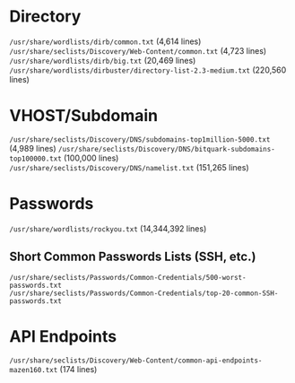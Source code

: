 # Directory

`/usr/share/wordlists/dirb/common.txt` (4,614 lines)
`/usr/share/seclists/Discovery/Web-Content/common.txt` (4,723 lines)
`/usr/share/wordlists/dirb/big.txt` (20,469 lines)
`/usr/share/wordlists/dirbuster/directory-list-2.3-medium.txt` (220,560 lines)

# VHOST/Subdomain

`/usr/share/seclists/Discovery/DNS/subdomains-top1million-5000.txt` (4,989 lines)
`/usr/share/seclists/Discovery/DNS/bitquark-subdomains-top100000.txt` (100,000 lines)
`/usr/share/seclists/Discovery/DNS/namelist.txt` (151,265 lines)

# Passwords

`/usr/share/wordlists/rockyou.txt` (14,344,392 lines)

## Short Common Passwords Lists (SSH, etc.)

```
/usr/share/seclists/Passwords/Common-Credentials/500-worst-passwords.txt
/usr/share/seclists/Passwords/Common-Credentials/top-20-common-SSH-passwords.txt
```

# API Endpoints

`/usr/share/seclists/Discovery/Web-Content/common-api-endpoints-mazen160.txt` (174 lines)
